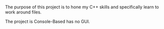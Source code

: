 The purpose of this project is to hone my C++ skills and specifically learn to work around files.

The project is Console-Based has no GUI.
